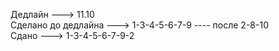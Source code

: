 Дедлайн ---> 11.10  
Сделано до дедлайна ---> 1-3-4-5-6-7-9 ---- после 2-8-10    
Сдано ---> 1-3-4-5-6-7-9-2   
  
